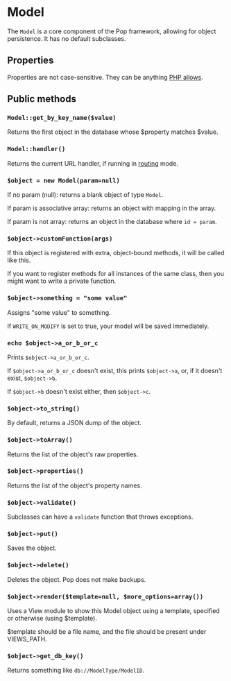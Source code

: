 # Model

The `Model` is a core component of the Pop framework, allowing for object persistence.
It has no default subclasses.

## Properties
Properties are not case-sensitive.
They can be anything [PHP allows](http://www.php.net/manual/en/language.variables.basics.php).

## Public methods

### `Model::get_by_key_name($value)`
Returns the first object in the database whose $property
matches $value.

### `Model::handler()`
Returns the current URL handler, if running in [routing](routing.md) mode.

### `$object = new Model(param=null)`

If no param (null): returns a blank object of type `Model`.

If param is associative array: returns an object with mapping in the array.

If param is not array: returns an object in the database where `id = param`.

### `$object->customFunction(args)`

If this object is registered with extra, object-bound methods,
it will be called like this.

If you want to register methods for all instances of the same
class, then you might want to write a private function.

### `$object->something = "some value"`
Assigns "some value" to something.

If `WRITE_ON_MODIFY` is set to true, your model will be saved immediately.

### `echo $object->a_or_b_or_c`
Prints `$object->a_or_b_or_c`.

If `$object->a_or_b_or_c` doesn't exist, this prints `$object->a`, or, 
if it doesn't exist, `$object->b`.

If `$object->b` doesn't exist either, then `$object->c`.

### `$object->to_string()`
By default, returns a JSON dump of the object.

### `$object->toArray()`
Returns the list of the object's raw properties.

### `$object->properties()`
Returns the list of the object's property names.

### `$object->validate()`
Subclasses can have a `validate` function that throws exceptions.

### `$object->put()`
Saves the object.

### `$object->delete()`
Deletes the object. Pop does not make backups.

### `$object->render($template=null, $more_options=array())`
Uses a View module to show this Model object using a template,
specified or otherwise (using $template).

$template should be a file name, and the file should be present
under VIEWS_PATH.

### `$object->get_db_key()`
Returns something like `db://ModelType/ModelID`.